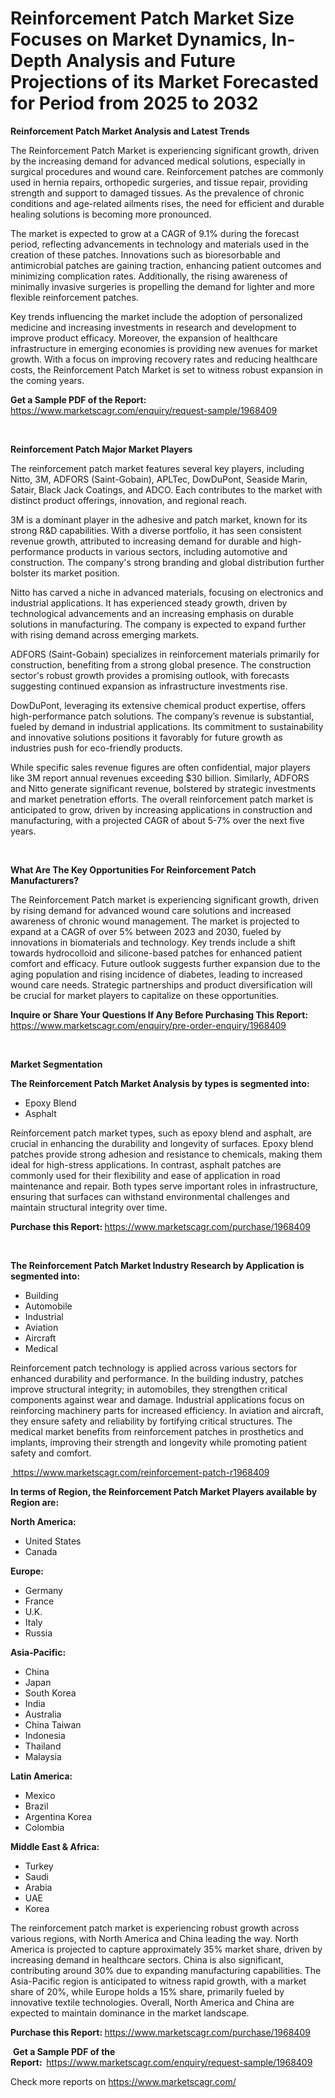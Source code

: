 <p><h1>Reinforcement Patch Market Size Focuses on Market Dynamics, In-Depth Analysis and Future Projections of its Market Forecasted for Period from 2025 to 2032</h1></p><p><strong>Reinforcement Patch Market Analysis and Latest Trends</strong></p>
<p><p>The Reinforcement Patch Market is experiencing significant growth, driven by the increasing demand for advanced medical solutions, especially in surgical procedures and wound care. Reinforcement patches are commonly used in hernia repairs, orthopedic surgeries, and tissue repair, providing strength and support to damaged tissues. As the prevalence of chronic conditions and age-related ailments rises, the need for efficient and durable healing solutions is becoming more pronounced.</p><p>The market is expected to grow at a CAGR of 9.1% during the forecast period, reflecting advancements in technology and materials used in the creation of these patches. Innovations such as bioresorbable and antimicrobial patches are gaining traction, enhancing patient outcomes and minimizing complication rates. Additionally, the rising awareness of minimally invasive surgeries is propelling the demand for lighter and more flexible reinforcement patches.</p><p>Key trends influencing the market include the adoption of personalized medicine and increasing investments in research and development to improve product efficacy. Moreover, the expansion of healthcare infrastructure in emerging economies is providing new avenues for market growth. With a focus on improving recovery rates and reducing healthcare costs, the Reinforcement Patch Market is set to witness robust expansion in the coming years.</p></p>
<p><strong>Get a Sample PDF of the Report:&nbsp;</strong> <a href="https://www.marketscagr.com/enquiry/request-sample/1968409?utm_campaign=2337&utm_medium=2&utm_source=Github&utm_content=ia&utm_term=31032025&utm_id=reinforcement-patch">https://www.marketscagr.com/enquiry/request-sample/1968409</a></p>
<p>&nbsp;</p>
<p><strong>Reinforcement Patch Major Market Players</strong></p>
<p><p>The reinforcement patch market features several key players, including Nitto, 3M, ADFORS (Saint-Gobain), APLTec, DowDuPont, Seaside Marin, Satair, Black Jack Coatings, and ADCO. Each contributes to the market with distinct product offerings, innovation, and regional reach.</p><p>3M is a dominant player in the adhesive and patch market, known for its strong R&D capabilities. With a diverse portfolio, it has seen consistent revenue growth, attributed to increasing demand for durable and high-performance products in various sectors, including automotive and construction. The company's strong branding and global distribution further bolster its market position.</p><p>Nitto has carved a niche in advanced materials, focusing on electronics and industrial applications. It has experienced steady growth, driven by technological advancements and an increasing emphasis on durable solutions in manufacturing. The company is expected to expand further with rising demand across emerging markets.</p><p>ADFORS (Saint-Gobain) specializes in reinforcement materials primarily for construction, benefiting from a strong global presence. The construction sector's robust growth provides a promising outlook, with forecasts suggesting continued expansion as infrastructure investments rise.</p><p>DowDuPont, leveraging its extensive chemical product expertise, offers high-performance patch solutions. The company’s revenue is substantial, fueled by demand in industrial applications. Its commitment to sustainability and innovative solutions positions it favorably for future growth as industries push for eco-friendly products.</p><p>While specific sales revenue figures are often confidential, major players like 3M report annual revenues exceeding $30 billion. Similarly, ADFORS and Nitto generate significant revenue, bolstered by strategic investments and market penetration efforts. The overall reinforcement patch market is anticipated to grow, driven by increasing applications in construction and manufacturing, with a projected CAGR of about 5-7% over the next five years.</p></p>
<p>&nbsp;</p>
<p><strong>What Are The Key Opportunities For Reinforcement Patch Manufacturers?</strong></p>
<p><p>The Reinforcement Patch market is experiencing significant growth, driven by rising demand for advanced wound care solutions and increased awareness of chronic wound management. The market is projected to expand at a CAGR of over 5% between 2023 and 2030, fueled by innovations in biomaterials and technology. Key trends include a shift towards hydrocolloid and silicone-based patches for enhanced patient comfort and efficacy. Future outlook suggests further expansion due to the aging population and rising incidence of diabetes, leading to increased wound care needs. Strategic partnerships and product diversification will be crucial for market players to capitalize on these opportunities.</p></p>
<p><strong>Inquire or Share Your Questions If Any Before Purchasing This Report:</strong> <a href="https://www.marketscagr.com/enquiry/pre-order-enquiry/1968409?utm_campaign=2337&utm_medium=2&utm_source=Github&utm_content=ia&utm_term=31032025&utm_id=reinforcement-patch">https://www.marketscagr.com/enquiry/pre-order-enquiry/1968409</a></p>
<p>&nbsp;</p>
<p><strong>Market Segmentation</strong></p>
<p><strong>The Reinforcement Patch Market Analysis by types is segmented into:</strong></p>
<p><ul><li>Epoxy Blend</li><li>Asphalt</li></ul></p>
<p><p>Reinforcement patch market types, such as epoxy blend and asphalt, are crucial in enhancing the durability and longevity of surfaces. Epoxy blend patches provide strong adhesion and resistance to chemicals, making them ideal for high-stress applications. In contrast, asphalt patches are commonly used for their flexibility and ease of application in road maintenance and repair. Both types serve important roles in infrastructure, ensuring that surfaces can withstand environmental challenges and maintain structural integrity over time.</p></p>
<p><strong>Purchase this Report:&nbsp;</strong><a href="https://www.marketscagr.com/purchase/1968409?utm_campaign=2337&utm_medium=2&utm_source=Github&utm_content=ia&utm_term=31032025&utm_id=reinforcement-patch">https://www.marketscagr.com/purchase/1968409</a></p>
<p>&nbsp;</p>
<p><strong>The Reinforcement Patch Market Industry Research by Application is segmented into:</strong></p>
<p><ul><li>Building</li><li>Automobile</li><li>Industrial</li><li>Aviation</li><li>Aircraft</li><li>Medical</li></ul></p>
<p><p>Reinforcement patch technology is applied across various sectors for enhanced durability and performance. In the building industry, patches improve structural integrity; in automobiles, they strengthen critical components against wear and damage. Industrial applications focus on reinforcing machinery parts for increased efficiency. In aviation and aircraft, they ensure safety and reliability by fortifying critical structures. The medical market benefits from reinforcement patches in prosthetics and implants, improving their strength and longevity while promoting patient safety and comfort.</p></p>
<p><a href="https://www.marketscagr.com/reinforcement-patch-r1968409?utm_campaign=2337&utm_medium=2&utm_source=Github&utm_content=ia&utm_term=31032025&utm_id=reinforcement-patch">&nbsp;https://www.marketscagr.com/reinforcement-patch-r1968409</a></p>
<p><strong>In terms of Region, the Reinforcement Patch Market Players available by Region are:</strong></p>
<p>
    <p> <strong> North America: </strong>
        <ul>
            <li>United States</li>
            <li>Canada</li>
        </ul>
        </p> 
    <p> <strong> Europe: </strong>
        <ul>
            <li>Germany</li>
            <li>France</li>
            <li>U.K.</li>
            <li>Italy</li>
            <li>Russia</li>
        </ul>
        </p> 
    <p> <strong> Asia-Pacific: </strong>
        <ul>
            <li>China</li>
            <li>Japan</li>
            <li>South Korea</li>
            <li>India</li>
            <li>Australia</li>
            <li>China Taiwan</li>
            <li>Indonesia</li>
            <li>Thailand</li>
            <li>Malaysia</li>
        </ul>
        </p> 
    <p> <strong> Latin America: </strong>
        <ul>
            <li>Mexico</li>
            <li>Brazil</li>
            <li>Argentina Korea</li>
            <li>Colombia</li>
        </ul>
        </p> 
    <p> <strong> Middle East & Africa: </strong>
        <ul>
            <li>Turkey</li>
            <li>Saudi</li>
            <li>Arabia</li>
            <li>UAE</li>
            <li>Korea</li>
        </ul>
    </p>
    </p>
<p><p>The reinforcement patch market is experiencing robust growth across various regions, with North America and China leading the way. North America is projected to capture approximately 35% market share, driven by increasing demand in healthcare sectors. China is also significant, contributing around 30% due to expanding manufacturing capabilities. The Asia-Pacific region is anticipated to witness rapid growth, with a market share of 20%, while Europe holds a 15% share, primarily fueled by innovative textile technologies. Overall, North America and China are expected to maintain dominance in the market landscape.</p></p>
<p><strong>Purchase this Report: </strong><a href="https://www.marketscagr.com/purchase/1968409?utm_campaign=2337&utm_medium=2&utm_source=Github&utm_content=ia&utm_term=31032025&utm_id=reinforcement-patch">https://www.marketscagr.com/purchase/1968409</a></p>
<p>&nbsp;<strong>Get a Sample PDF of the Report:&nbsp;&nbsp;</strong><a href="https://www.marketscagr.com/enquiry/request-sample/1968409?utm_campaign=2337&utm_medium=2&utm_source=Github&utm_content=ia&utm_term=31032025&utm_id=reinforcement-patch">https://www.marketscagr.com/enquiry/request-sample/1968409</a></p>
<p><strong></strong></p>
<p>Check more reports on <a href="https://www.marketscagr.com/?utm_campaign=2337&utm_medium=2&utm_source=Github&utm_content=ia&utm_term=31032025&utm_id=reinforcement-patch">https://www.marketscagr.com/</a></p>